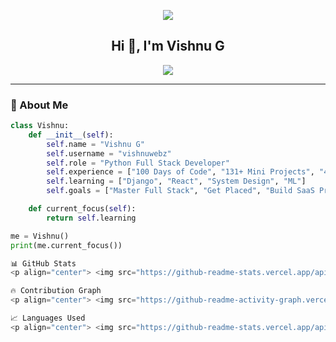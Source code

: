 <!-- README.md for vishnuwebz -->

<p align="center">
  <img src="https://capsule-render.vercel.app/api?type=waving&height=180&text=Vishnuwebz%20-%20Code%20Crafter&fontAlign=50&fontColor=ffffff&fontSize=30&desc=Python%20Full-Stack%20Developer%20|%20100%20Days%20of%20Code%20Warrior&descSize=18&descAlign=50&descAlignY=70&color=0:0f2027,50:203a43,100:2c5364" />
</p>

<h2 align="center">Hi 👋, I'm Vishnu G</h2>

<p align="center">
  <img src="https://readme-typing-svg.herokuapp.com?font=Fira+Code&duration=3000&pause=1000&color=FF6F00&center=true&vCenter=true&width=600&lines=Python+Full+Stack+Developer;131+Mini+Projects+Completed;405+Exercises+Cracked;Open+Source+Contributor;React+%7C+Django+%7C+REST+API+Learner" />
</p>

---

### 🚀 About Me

```python
class Vishnu:
    def __init__(self):
        self.name = "Vishnu G"
        self.username = "vishnuwebz"
        self.role = "Python Full Stack Developer"
        self.experience = ["100 Days of Code", "131+ Mini Projects", "405+ Exercises"]
        self.learning = ["Django", "React", "System Design", "ML"]
        self.goals = ["Master Full Stack", "Get Placed", "Build SaaS Products"]

    def current_focus(self):
        return self.learning

me = Vishnu()
print(me.current_focus())

📊 GitHub Stats
<p align="center"> <img src="https://github-readme-stats.vercel.app/api?username=vishnuwebz&show_icons=true&theme=tokyonight&count_private=true&hide=prs&hide_border=true" width="48%"/> <img src="https://github-readme-streak-stats.herokuapp.com?user=vishnuwebz&theme=tokyonight&hide_border=true" width="48%"/> </p>

🔥 Contribution Graph
<p align="center"> <img src="https://github-readme-activity-graph.vercel.app/graph?username=vishnuwebz&theme=tokyo-night&hide_border=true"/> </p>

📈 Languages Used
<p align="center"> <img src="https://github-readme-stats.vercel.app/api/top-langs/?username=vishnuwebz&layout=compact&theme=tokyonight&langs_count=8&hide_border=true" /> </p>
